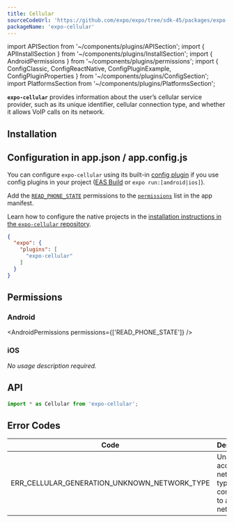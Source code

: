 ```yaml
---
title: Cellular
sourceCodeUrl: 'https://github.com/expo/expo/tree/sdk-45/packages/expo-cellular'
packageName: 'expo-cellular'
---
```


import APISection from '~/components/plugins/APISection';
import { APIInstallSection } from '~/components/plugins/InstallSection';
import { AndroidPermissions } from '~/components/plugins/permissions';
import { ConfigClassic, ConfigReactNative, ConfigPluginExample, ConfigPluginProperties } from '~/components/plugins/ConfigSection';
import PlatformsSection from '~/components/plugins/PlatformsSection';

**`expo-cellular`** provides information about the user’s cellular service provider, such as its unique identifier, cellular connection type, and whether it allows VoIP calls on its network.

<PlatformsSection android emulator ios web />

## Installation

<APIInstallSection />

## Configuration in app.json / app.config.js

You can configure `expo-cellular` using its built-in [config plugin](../../../guides/config-plugins.md) if you use config plugins in your project ([EAS Build](../../../build/introduction.md) or `expo run:[android|ios]`).

<ConfigClassic>

Add the [`READ_PHONE_STATE`](#permissions) permissions to the [`permissions`](../config/app.md#permissions) list in the app manifest.

</ConfigClassic>

<ConfigReactNative>

Learn how to configure the native projects in the [installation instructions in the `expo-cellular` repository](https://github.com/expo/expo/tree/main/packages/expo-cellular#installation-in-bare-react-native-projects).

</ConfigReactNative>

<ConfigPluginExample>

```json
{
  "expo": {
    "plugins": [
      "expo-cellular"
    ]
  }
}
```

</ConfigPluginExample>

<ConfigPluginProperties properties={[]} />

## Permissions

### Android

<AndroidPermissions permissions={['READ_PHONE_STATE']} />

### iOS

_No usage description required._

## API

```js
import * as Cellular from 'expo-cellular';
```

<APISection packageName="expo-cellular" apiName="Cellular" />

## Error Codes

| Code                                         | Description                                                          |
| -------------------------------------------- | -------------------------------------------------------------------- |
| ERR_CELLULAR_GENERATION_UNKNOWN_NETWORK_TYPE | Unable to access network type or not connected to a cellular network |
